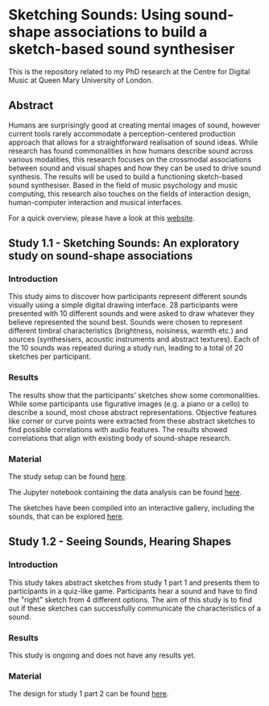 # Sketching Sounds: Using sound-shape associations to build a sketch-based sound synthesiser 

This is the repository related to my PhD research at the Centre for Digital Music at Queen Mary University of London.

## Abstract
Humans are surprisingly good at creating mental images of sound, however current tools rarely accommodate a perception-centered production approach that allows for a straightforward realisation of sound ideas. While research has found commonalities in how humans describe sound across various modalities, this research focuses on the crossmodal associations between sound and visual shapes and how they can be used to drive sound synthesis. The results will be used to build a functioning sketch-based sound synthesiser. Based in the field of music psychology and music computing, this research also touches on the fields of interaction design, human-computer interaction and musical interfaces.

For a quick overview, please have a look at this [website](https://sfrl.github.io/PhD_Research_Sketching_Sounds/Webpage/).

## Study 1.1 - Sketching Sounds: An exploratory study on sound-shape associations 

### Introduction
This study aims to discover how participants represent different sounds visually using a simple digital drawing interface. 28 participants were presented with 10 different sounds and were asked to draw whatever they believe represented the sound best. Sounds were chosen to represent different timbral characteristics (brightness, noisiness, warmth etc.) and sources (synthesisers, acoustic instruments and abstract textures). Each of the 10 sounds was repeated during a study run, leading to a total of 20 sketches per participant.

### Results
The results show that the participants' sketches show some commonalities. While some participants use figurative images (e.g. a piano or a cello) to describe a sound, most chose abstract representations. Objective features like corner or curve points were extracted from these abstract sketches to find possible correlations with audio features. The results showed correlations that align with existing body of sound-shape research.

### Material

The study setup can be found [here](https://sfrl.github.io/PhD_Research_Sketching_Sounds/Stage_1/Study1_part1/Study_setup/).

The Jupyter notebook containing the data analysis can be found [here](https://github.com/SFRL/PhD_Research_Sketching_Sounds/blob/master/Stage_1/Study1_part1/analysis.ipynb).

The sketches have been compiled into an interactive gallery, including the sounds, that can be explored [here](https://sfrl.github.io/PhD_Research_Sketching_Sounds/Stage_1/Study1_part1/Sketch_Gallery/).

## Study 1.2 - Seeing Sounds, Hearing Shapes

### Introduction
This study takes abstract sketches from study 1 part 1 and presents them to participants in a quiz-like game. Participants hear a sound and have to find the "right" sketch from 4 different options. The aim of this study is to find out if these sketches can successfully communicate the characteristics of a sound.

### Results
This study is ongoing and does not have any results yet.

### Material
The design for study 1 part 2 can be found [here](https://phd-studies-eddd5.web.app/). 


